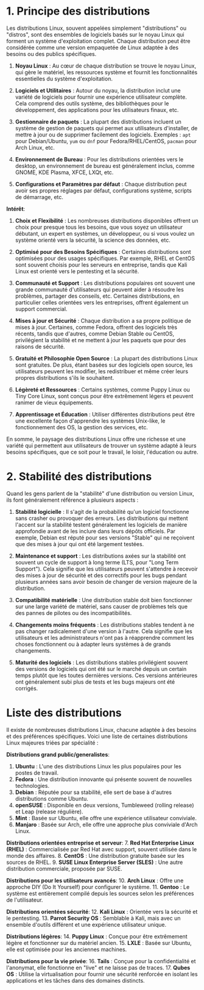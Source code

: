 # 1. Principe des distributions

Les distributions Linux, souvent appelées simplement "distributions" ou "distros", sont des ensembles de logiciels basés sur le noyau Linux qui forment un système d'exploitation complet. Chaque distribution peut être considérée comme une version empaquetée de Linux adaptée à des besoins ou des publics spécifiques. 

1. **Noyau Linux** : Au cœur de chaque distribution se trouve le noyau Linux, qui gère le matériel, les ressources système et fournit les fonctionnalités essentielles du système d'exploitation.

2. **Logiciels et Utilitaires** : Autour du noyau, la distribution inclut une variété de logiciels pour fournir une expérience utilisateur complète. Cela comprend des outils système, des bibliothèques pour le développement, des applications pour les utilisateurs finaux, etc.

3. **Gestionnaire de paquets** : La plupart des distributions incluent un système de gestion de paquets qui permet aux utilisateurs d'installer, de mettre à jour ou de supprimer facilement des logiciels. Exemples : `apt` pour Debian/Ubuntu, `yum` ou `dnf` pour Fedora/RHEL/CentOS, `pacman` pour Arch Linux, etc.

4. **Environnement de Bureau** : Pour les distributions orientées vers le desktop, un environnement de bureau est généralement inclus, comme GNOME, KDE Plasma, XFCE, LXQt, etc.

5. **Configurations et Paramètres par défaut** : Chaque distribution peut avoir ses propres réglages par défaut, configurations système, scripts de démarrage, etc.

**Intérêt**:

1. **Choix et Flexibilité** : Les nombreuses distributions disponibles offrent un choix pour presque tous les besoins, que vous soyez un utilisateur débutant, un expert en systèmes, un développeur, ou si vous voulez un système orienté vers la sécurité, la science des données, etc.

2. **Optimisé pour des Besoins Spécifiques** : Certaines distributions sont optimisées pour des usages spécifiques. Par exemple, RHEL et CentOS sont souvent choisis pour les serveurs en entreprise, tandis que Kali Linux est orienté vers le pentesting et la sécurité.

3. **Communauté et Support** : Les distributions populaires ont souvent une grande communauté d'utilisateurs qui peuvent aider à résoudre les problèmes, partager des conseils, etc. Certaines distributions, en particulier celles orientées vers les entreprises, offrent également un support commercial.

4. **Mises à jour et Sécurité** : Chaque distribution a sa propre politique de mises à jour. Certaines, comme Fedora, offrent des logiciels très récents, tandis que d'autres, comme Debian Stable ou CentOS, privilégient la stabilité et ne mettent à jour les paquets que pour des raisons de sécurité.

5. **Gratuité et Philosophie Open Source** : La plupart des distributions Linux sont gratuites. De plus, étant basées sur des logiciels open source, les utilisateurs peuvent les modifier, les redistribuer et même créer leurs propres distributions s'ils le souhaitent.

6. **Légèreté et Ressources** : Certains systèmes, comme Puppy Linux ou Tiny Core Linux, sont conçus pour être extrêmement légers et peuvent ranimer de vieux équipements.

7. **Apprentissage et Éducation** : Utiliser différentes distributions peut être une excellente façon d'apprendre les systèmes Unix-like, le fonctionnement des OS, la gestion des services, etc.

En somme, le paysage des distributions Linux offre une richesse et une variété qui permettent aux utilisateurs de trouver un système adapté à leurs besoins spécifiques, que ce soit pour le travail, le loisir, l'éducation ou autre.
# 2. Stabilité des distributions

Quand les gens parlent de la "stabilité" d'une distribution ou version Linux, ils font généralement référence à plusieurs aspects :

1. **Stabilité logicielle** : Il s'agit de la probabilité qu'un logiciel fonctionne sans crasher ou provoquer des erreurs. Les distributions qui mettent l'accent sur la stabilité testent généralement les logiciels de manière approfondie avant de les inclure dans leurs dépôts officiels. Par exemple, Debian est réputé pour ses versions "Stable" qui ne reçoivent que des mises à jour qui ont été largement testées.
    
2. **Maintenance et support** : Les distributions axées sur la stabilité ont souvent un cycle de support à long terme (LTS, pour "Long Term Support"). Cela signifie que les utilisateurs peuvent s'attendre à recevoir des mises à jour de sécurité et des correctifs pour les bugs pendant plusieurs années sans avoir besoin de changer de version majeure de la distribution.
    
3. **Compatibilité matérielle** : Une distribution stable doit bien fonctionner sur une large variété de matériel, sans causer de problèmes tels que des pannes de pilotes ou des incompatibilités.
    
4. **Changements moins fréquents** : Les distributions stables tendent à ne pas changer radicalement d'une version à l'autre. Cela signifie que les utilisateurs et les administrateurs n'ont pas à réapprendre comment les choses fonctionnent ou à adapter leurs systèmes à de grands changements.
    
5. **Maturité des logiciels** : Les distributions stables privilégient souvent des versions de logiciels qui ont été sur le marché depuis un certain temps plutôt que les toutes dernières versions. Ces versions antérieures ont généralement subi plus de tests et les bugs majeurs ont été corrigés.

# Liste des distributions
Il existe de nombreuses distributions Linux, chacune adaptée à des besoins et des préférences spécifiques. Voici une liste de certaines distributions Linux majeures triées par spécialité :

**Distributions grand public/generalistes**:
1. **Ubuntu** : L'une des distributions Linux les plus populaires pour les postes de travail.
2. **Fedora** : Une distribution innovante qui présente souvent de nouvelles technologies.
3. **Debian** : Réputée pour sa stabilité, elle sert de base à d'autres distributions comme Ubuntu.
4. **openSUSE** : Disponible en deux versions, Tumbleweed (rolling release) et Leap (release régulière).
5. **Mint** : Basée sur Ubuntu, elle offre une expérience utilisateur conviviale.
6. **Manjaro** : Basée sur Arch, elle offre une approche plus conviviale d'Arch Linux.

**Distributions orientées entreprise et serveur**:
7. **Red Hat Enterprise Linux (RHEL)** : Commercialisée par Red Hat avec support, souvent utilisée dans le monde des affaires.
8. **CentOS** : Une distribution gratuite basée sur les sources de RHEL.
9. **SUSE Linux Enterprise Server (SLES)** : Une autre distribution commerciale, proposée par SUSE.

**Distributions pour les utilisateurs avancés**:
10. **Arch Linux** : Offre une approche DIY (Do It Yourself) pour configurer le système.
11. **Gentoo** : Le système est entièrement compilé depuis les sources selon les préférences de l'utilisateur.

**Distributions orientées sécurité**:
12. **Kali Linux** : Orientée vers la sécurité et le pentesting.
13. **Parrot Security OS** : Semblable à Kali, mais avec un ensemble d'outils différent et une expérience utilisateur unique.

**Distributions légères**:
14. **Puppy Linux** : Conçue pour être extrêmement légère et fonctionner sur du matériel ancien.
15. **LXLE** : Basée sur Ubuntu, elle est optimisée pour les anciennes machines.

**Distributions pour la vie privée**:
16. **Tails** : Conçue pour la confidentialité et l'anonymat, elle fonctionne en "live" et ne laisse pas de traces.
17. **Qubes OS** : Utilise la virtualisation pour fournir une sécurité renforcée en isolant les applications et les tâches dans des domaines distincts.
